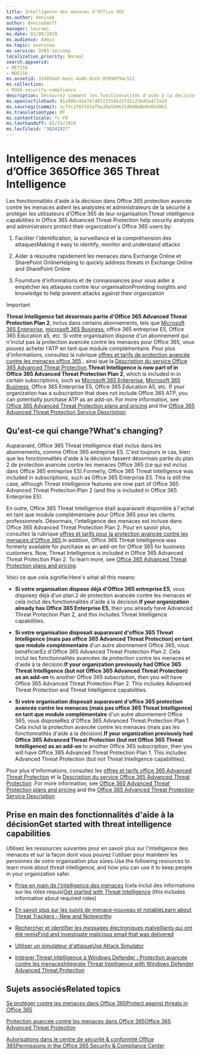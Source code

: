 ```yaml
---
title: Intelligence des menaces d’Office 365
ms.author: deniseb
author: denisebmsft
manager: laurawi
ms.date: 02/08/2019
ms.audience: Admin
ms.topic: overview
ms.service: O365-seccomp
localization_priority: Normal
search.appverid:
- MET150
- MOE150
ms.assetid: 32405da5-bee1-4a4b-82e5-8399df94c512
ms.collection:
- M365-security-compliance
description: Découvrez comment les fonctionnalités d'aide à la décision dans la protection avancée contre les menaces peuvent vous aider à rechercher des menaces contre votre organisation, à répondre aux programmes malveillants, au hameçonnage et à d'autres attaques détectées par Office 365 pour votre part, et à rechercher des indicateurs de menace.
ms.openlocfilehash: 81a986c4b47d740313356b22fd1c23bd5e472a24
ms.sourcegitcommit: 1c73c2f83703af0a30a5b0633db00d8e0e6b39b5
ms.translationtype: MT
ms.contentlocale: fr-FR
ms.lasthandoff: 02/25/2019
ms.locfileid: "30241927"
---
```

# <a name="office-365-threat-intelligence"></a><span data-ttu-id="7dede-103">Intelligence des menaces d’Office 365</span><span class="sxs-lookup"><span data-stu-id="7dede-103">Office 365 Threat Intelligence</span></span>

<span data-ttu-id="7dede-104">Les fonctionnalités d'aide à la décision dans Office 365 protection avancée contre les menaces aident les analystes et administrateurs de la sécurité à protéger les utilisateurs d'Office 365 de leur organisation:</span><span class="sxs-lookup"><span data-stu-id="7dede-104">Threat intelligence capabilities in Office 365 Advanced Threat Protection help security analysts and administrators protect their organization's Office 365 users by:</span></span>
  
1. <span data-ttu-id="7dede-105">Faciliter l'identification, la surveillance et la compréhension des attaques</span><span class="sxs-lookup"><span data-stu-id="7dede-105">Making it easy to identify, monitor and understand attacks</span></span>
    
2. <span data-ttu-id="7dede-106">Aider à résoudre rapidement les menaces dans Exchange Online et SharePoint Online</span><span class="sxs-lookup"><span data-stu-id="7dede-106">Helping to quickly address threats in Exchange Online and SharePoint Online</span></span>
    
3. <span data-ttu-id="7dede-107">Fourniture d'informations et de connaissances pour vous aider à empêcher les attaques contre leur organisation</span><span class="sxs-lookup"><span data-stu-id="7dede-107">Providing insights and knowledge to help prevent attacks against their organization</span></span>
    
> [!IMPORTANT]
> <span data-ttu-id="7dede-p101">**Threat Intelligence fait désormais partie d'Office 365 Advanced Threat Protection Plan 2**, inclus dans certains abonnements, tels que [Microsoft 365 Enterprise](https://www.microsoft.com/microsoft-365/enterprise/home), [microsoft 365 Business](https://www.microsoft.com/microsoft-365/business), office 365 entreprise E5, Office 365 Éducation a5, etc. Si votre organisation dispose d'un abonnement qui n'inclut pas la protection avancée contre les menaces pour Office 365, vous pouvez acheter l'ATP en tant que module complémentaire. Pour plus d'informations, consultez la rubrique [offres et tarifs de protection avancée contre les menaces office 365](https://products.office.com/exchange/advance-threat-protection) , ainsi que la [Description du service Office 365 Advanced Threat Protection](https://docs.microsoft.com/en-us/office365/servicedescriptions/office-365-advanced-threat-protection-service-description#whats-new-in-office-365-advanced-threat-protection-atp).</span><span class="sxs-lookup"><span data-stu-id="7dede-p101">**Threat Intelligence is now part of in Office 365 Advanced Threat Protection Plan 2**, which is included in in certain subscriptions, such as [Microsoft 365 Enterprise](https://www.microsoft.com/microsoft-365/enterprise/home), [Microsoft 365 Business](https://www.microsoft.com/microsoft-365/business), Office 365 Enterprise E5, Office 365 Education A5, etc. If your organization has a subscription that does not include Office 365 ATP, you can potentially purchase ATP as an add-on. For more information, see [Office 365 Advanced Threat Protection plans and pricing](https://products.office.com/exchange/advance-threat-protection) and the [Office 365 Advanced Threat Protection Service Description](https://docs.microsoft.com/en-us/office365/servicedescriptions/office-365-advanced-threat-protection-service-description#whats-new-in-office-365-advanced-threat-protection-atp).</span></span> 
  
## <a name="whats-changing"></a><span data-ttu-id="7dede-110">Qu'est-ce qui change?</span><span class="sxs-lookup"><span data-stu-id="7dede-110">What's changing?</span></span>

<span data-ttu-id="7dede-p102">Auparavant, Office 365 Threat Intelligence était inclus dans les abonnements, comme Office 365 entreprise E5. C'est toujours le cas, bien que les fonctionnalités d'aide à la décision fassent désormais partie du plan 2 de protection avancée contre les menaces Office 365 (ce qui est inclus dans Office 365 entreprise E5).</span><span class="sxs-lookup"><span data-stu-id="7dede-p102">Formerly, Office 365 Threat Intelligence was included in subscriptions, such as Office 365 Enterprise E5. This is still the case, although Threat Intelligence features are now part of Office 365 Advanced Threat Protection Plan 2 (and this is included in Office 365 Enterprise E5).</span></span> 

<span data-ttu-id="7dede-p103">En outre, Office 365 Threat Intelligence était auparavant disponible à l'achat en tant que module complémentaire pour Office 365 pour les clients professionnels. Désormais, l'intelligence des menaces est incluse dans Office 365 Advanced Threat Protection Plan 2. Pour en savoir plus, consultez la rubrique [offres et tarifs pour la protection avancée contre les menaces d'Office 365](https://products.office.com/exchange/advance-threat-protection).</span><span class="sxs-lookup"><span data-stu-id="7dede-p103">In addition, Office 365 Threat Intelligence was formerly available for purchase as an add-on for Office 365 for business customers. Now, Threat Intelligence is included in Office 365 Advanced Threat Protection Plan 2. To learn more, see [Office 365 Advanced Threat Protection plans and pricing](https://products.office.com/exchange/advance-threat-protection).</span></span>

<span data-ttu-id="7dede-116">Voici ce que cela signifie:</span><span class="sxs-lookup"><span data-stu-id="7dede-116">Here's what all this means:</span></span>

- <span data-ttu-id="7dede-117">**Si votre organisation dispose déjà d'Office 365 entreprise E5**, vous disposez déjà d'un plan 2 de protection avancée contre les menaces et cela inclut des fonctionnalités d'aide à la décision.</span><span class="sxs-lookup"><span data-stu-id="7dede-117">**If your organization already has Office 365 Enterprise E5**, then you already have Advanced Threat Protection Plan 2, and this includes Threat Intelligence capabilities.</span></span>

- <span data-ttu-id="7dede-p104">**Si votre organisation disposait auparavant d'office 365 Threat Intelligence (mais pas office 365 Advanced Threat Protection) en tant que module complémentaire** d'un autre abonnement Office 365, vous bénéficierEz d'Office 365 Advanced Threat Protection Plan 2. Cela inclut les fonctionnalités avancées de protection contre les menaces et d'aide à la décision.</span><span class="sxs-lookup"><span data-stu-id="7dede-p104">**If your organization previously had Office 365 Threat Intelligence (but not Office 365 Advanced Threat Protection) as an add-on** to another Office 365 subscription, then you will have Office 365 Advanced Threat Protection Plan 2. This includes Advanced Threat Protection and Threat Intelligence capabilities.</span></span> 

- <span data-ttu-id="7dede-p105">**Si votre organisation disposait auparavant d'office 365 protection avancée contre les menaces (mais pas office 365 Threat Intelligence) en tant que module complémentaire** d'un autre abonnement Office 365, vous disposeRez d'Office 365 Advanced Threat Protection Plan 1. Cela inclut la protection avancée contre les menaces (mais pas les fonctionnalités d'aide à la décision).</span><span class="sxs-lookup"><span data-stu-id="7dede-p105">**If your organization previously had Office 365 Advanced Threat Protection (but not Office 365 Threat Intelligence) as an add-on** to another Office 365 subscription, then you will have Office 365 Advanced Threat Protection Plan 1. This includes Advanced Threat Protection (but not Threat Intelligence capabilities).</span></span>

<span data-ttu-id="7dede-122">Pour plus d'informations, consultez les [offres et tarifs office 365 Advanced Threat Protection](https://products.office.com/exchange/advance-threat-protection) et la [Description du service Office 365 Advanced Threat Protection](https://docs.microsoft.com/en-us/office365/servicedescriptions/office-365-advanced-threat-protection-service-description#whats-new-in-office-365-advanced-threat-protection-atp) .</span><span class="sxs-lookup"><span data-stu-id="7dede-122">For more information, see [Office 365 Advanced Threat Protection plans and pricing](https://products.office.com/exchange/advance-threat-protection) and the [Office 365 Advanced Threat Protection Service Description](https://docs.microsoft.com/en-us/office365/servicedescriptions/office-365-advanced-threat-protection-service-description#whats-new-in-office-365-advanced-threat-protection-atp)</span></span>

## <a name="get-started-with-threat-intelligence-capabilities"></a><span data-ttu-id="7dede-123">Prise en main des fonctionnalités d'aide à la décision</span><span class="sxs-lookup"><span data-stu-id="7dede-123">Get started with threat intelligence capabilities</span></span>

<span data-ttu-id="7dede-124">Utilisez les ressources suivantes pour en savoir plus sur l'intelligence des menaces et sur la façon dont vous pouvez l'utiliser pour maintenir les personnes de votre organisation plus sûres.</span><span class="sxs-lookup"><span data-stu-id="7dede-124">Use the following resources to learn more about threat intelligence, and how you can use it to keep people in your organization safer.</span></span>
  
- <span data-ttu-id="7dede-125">[Prise en main de l'intelligence des menaces](get-started-with-ti.md) (cela inclut des informations sur les rôles requis)</span><span class="sxs-lookup"><span data-stu-id="7dede-125">[Get started with Threat Intelligence](get-started-with-ti.md) (this includes information about required roles)</span></span> 
    
- [<span data-ttu-id="7dede-126">En savoir plus sur les suivis de menace-nouveau et notable</span><span class="sxs-lookup"><span data-stu-id="7dede-126">Learn about Threat Trackers - New and Noteworthy</span></span>](threat-trackers.md)
    
- [<span data-ttu-id="7dede-127">Rechercher et identifier les messages électroniques malveillants qui ont été remis</span><span class="sxs-lookup"><span data-stu-id="7dede-127">Find and investigate malicious email that was delivered</span></span>](investigate-malicious-email-that-was-delivered.md)
    
- [<span data-ttu-id="7dede-128">Utiliser un simulateur d'attaque</span><span class="sxs-lookup"><span data-stu-id="7dede-128">Use Attack Simulator</span></span>](attack-simulator.md)
    
- [<span data-ttu-id="7dede-129">Intégrer Threat Intelligence à Windows Defender : Protection avancée contre les menaces</span><span class="sxs-lookup"><span data-stu-id="7dede-129">Integrate Threat Intelligence with Windows Defender Advanced Threat Protection</span></span>](integrate-office-365-ti-with-wdatp.md)
    
## <a name="related-topics"></a><span data-ttu-id="7dede-130">Sujets associés</span><span class="sxs-lookup"><span data-stu-id="7dede-130">Related topics</span></span>

[<span data-ttu-id="7dede-131">Se protéger contre les menaces dans Office 365</span><span class="sxs-lookup"><span data-stu-id="7dede-131">Protect against threats in Office 365</span></span>](protect-against-threats.md)
  
[<span data-ttu-id="7dede-132">Protection avancée contre les menaces dans Office 365</span><span class="sxs-lookup"><span data-stu-id="7dede-132">Office 365 Advanced Threat Protection</span></span>](office-365-atp.md)
  
[<span data-ttu-id="7dede-133">Autorisations dans le centre de sécurité &amp; conformité Office 365</span><span class="sxs-lookup"><span data-stu-id="7dede-133">Permissions in the Office 365 Security &amp; Compliance Center</span></span>](permissions-in-the-security-and-compliance-center.md)
  

